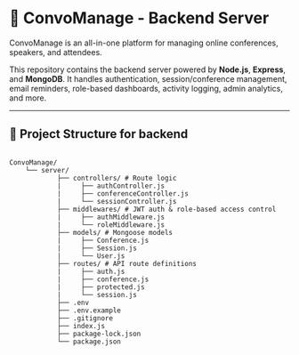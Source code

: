 # 📡 ConvoManage - Backend Server

ConvoManage is an all-in-one platform for managing online conferences, speakers, and attendees.

This repository contains the backend server powered by **Node.js**, **Express**, and **MongoDB**. It handles authentication, session/conference management, email reminders, role-based dashboards, activity logging, admin analytics, and more.

---

## 📁 Project Structure for backend
```

ConvoManage/
    └── server/
            ├── controllers/ # Route logic
            |     ├── authController.js 
            |     ├── conferenceController.js
            |     └── sessionController.js
            ├── middlewares/ # JWT auth & role-based access control
            |     ├── authMiddleware.js
            |     └── roleMiddleware.js 
            ├── models/ # Mongoose models
            |     ├── Conference.js
            |     ├── Session.js
            |     └── User.js
            ├── routes/ # API route definitions
            |     ├── auth.js
            |     ├── conference.js
            |     ├── protected.js
            |     └── session.js
            ├── .env
            ├── .env.example
            ├── .gitignore
            ├── index.js
            ├── package-lock.json
            └── package.json
            
```